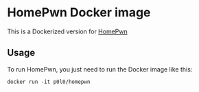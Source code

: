 # HomePwn Docker image

This is a Dockerized version for [HomePwn](https://github.com/ElevenPaths/HomePWN)

## Usage

To run HomePwn, you just need to run the Docker image like this:

```shell
docker run -it p0l0/homepwn
```
